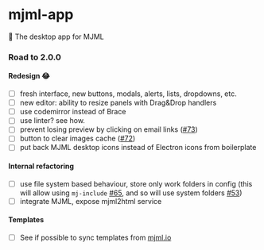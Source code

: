 # mjml-app
:email: The desktop app for MJML

### Road to 2.0.0

#### Redesign :joy:

- [ ] fresh interface, new buttons, modals, alerts, lists, dropdowns, etc.
- [ ] new editor: ability to resize panels with Drag&Drop handlers
- [ ] use codemirror instead of Brace
- [ ] use linter? see how.
- [ ] prevent losing preview by clicking on email links ([#73](https://github.com/mjmlio/mjml-app/issues/73))
- [ ] button to clear images cache ([#72](https://github.com/mjmlio/mjml-app/issues/72))
- [ ] put back MJML desktop icons instead of Electron icons from boilerplate

#### Internal refactoring

- [ ] use file system based behaviour, store only work folders in config (this will allow using `mj-include` [#65](https://github.com/mjmlio/mjml-app/issues/65), and so will use system folders [#53](https://github.com/mjmlio/mjml-app/issues/53))
- [ ] integrate MJML, expose mjml2html service

#### Templates

- [ ] See if possible to sync templates from [mjml.io](https://mjml.io)
